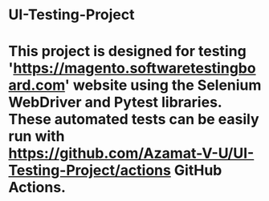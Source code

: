 # UI-Testing-Project

# This project is designed for testing 'https://magento.softwaretestingboard.com' website using the Selenium WebDriver and Pytest libraries. These automated tests can be easily run with https://github.com/Azamat-V-U/UI-Testing-Project/actions GitHub Actions.
